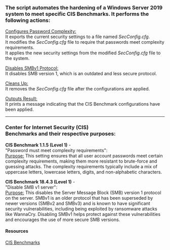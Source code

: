 ### The script automates the hardening of a Windows Server 2019 system to meet specific CIS Benchmarks. It performs the following actions:

<u>Configures Password Complexity:</u> <br/>
It exports the current security settings to a file named *SecConfig.cfg*. <br/>
It modifies the *SecConfig.cfg* file to require that passwords meet complexity requirements. <br/>
It applies the new security settings from the modified *SecConfig.cfg* file to the system.

<u> Disables SMBv1 Protocol:</u> <br/>
It disables SMB version 1, which is an outdated and less secure protocol.

<u>Cleans Up:</u> <br/>
It removes the *SecConfig.cfg* file after the configurations are applied.

<u>Outputs Result:</u> <br/>
It prints a message indicating that the CIS Benchmark configurations have been applied.

---
### Center for Internet Security (CIS) <br/>Benchmarks and their respective purposes:

**CIS Benchmark 1.1.5 (Level 1)** - <br/> "Password must meet complexity requirements":<br/>
<u>Purpose:</u> This setting ensures that all user account passwords meet certain complexity requirements, making them more resistant to brute-force and guessing attacks. The complexity requirements typically include a mix of uppercase letters, lowercase letters, digits, and non-alphabetic characters.

**CIS Benchmark 18.4.3 (Level 1)** - <br/> "Disable SMB v1 server":<br/>
<u>Purpose:</u> This disables the Server Message Block (SMB) version 1 protocol on the server. SMBv1 is an older protocol that has been superseded by newer versions (SMBv2 and SMBv3) and is known to have significant security vulnerabilities, including being exploited by ransomware attacks like WannaCry. Disabling SMBv1 helps protect against these vulnerabilities and encourages the use of more secure SMB versions.

#### Resources <br/>
[CIS Benchmarks](https://www.ibm.com/cloud/learn/cis-benchmarks)